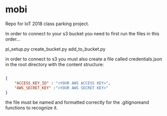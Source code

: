# mobi
Repo for IoT 2018 class parking project.


In order to connect to your s3 bucket you need to first run the files in this order...

pi_setup.py
create_bucket.py
add_to_bucket.py

in order to connect to s3 you must also create a file called credentials.json in the root directory with the content structure:
```json

{
    "ACCESS_KEY_ID" : "<YOUR AWS ACCESS KEY>",
    "AWS_SECRET_KEY" :"<YOUR AWS SECRET KEY>"
}

```
the file must be named and formatted correctly for the .gitignoreand functions to recognize it.